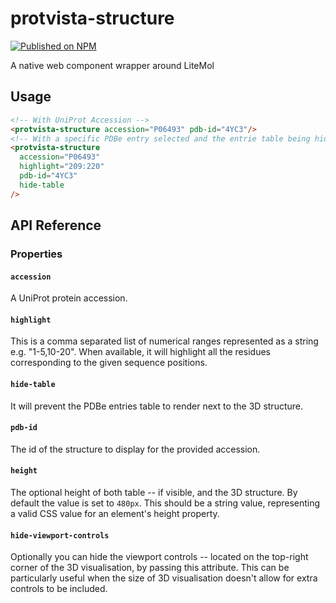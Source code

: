 # protvista-structure

[![Published on NPM](https://img.shields.io/npm/v/protvista-structure.svg)](https://www.npmjs.com/package/protvista-structure)

A native web component wrapper around LiteMol

## Usage

```html
<!-- With UniProt Accession -->
<protvista-structure accession="P06493" pdb-id="4YC3"/>
<!-- With a specific PDBe entry selected and the entrie table being hidden -->
<protvista-structure
  accession="P06493"
  highlight="209:220"
  pdb-id="4YC3"
  hide-table
/>
```

## API Reference

### Properties

#### `accession`

A UniProt protein accession.

#### `highlight`

This is a comma separated list of numerical ranges represented as a string e.g. "1-5,10-20". When available, it will highlight all the residues corresponding to the given sequence positions.

#### `hide-table`

It will prevent the PDBe entries table to render next to the 3D structure.

#### `pdb-id`

The id of the structure to display for the provided accession.

#### `height`

The optional height of both table -- if visible, and the 3D structure. By default the value is set to `480px`. This should be a string value, representing a valid CSS value for an element's height property.

#### `hide-viewport-controls`

Optionally you can hide the viewport controls -- located on the top-right corner of the 3D visualisation, by passing this attribute. This can be particularly useful when the size of 3D visualisation doesn't allow for extra controls to be included.
